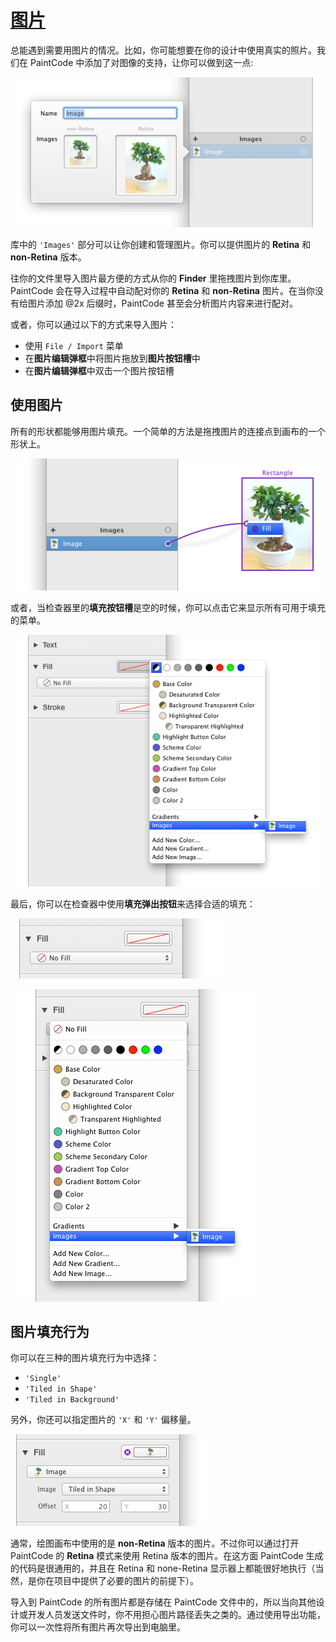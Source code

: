 # [图片](_cover.md)

总能遇到需要用图片的情况。比如，你可能想要在你的设计中使用真实的照片。我们在 PaintCode 中添加了对图像的支持，让你可以做到这一点:

![图片](./images/images.png)

库中的 `'Images'` 部分可以让你创建和管理图片。你可以提供图片的 **Retina** 和 **non-Retina** 版本。

往你的文件里导入图片最方便的方式从你的 **Finder** 里拖拽图片到你库里。 PaintCode 会在导入过程中自动配对你的 **Retina** 和 **non-Retina** 图片。在当你没有给图片添加 @2x 后缀时，PaintCode 甚至会分析图片内容来进行配对。

或者，你可以通过以下的方式来导入图片：

- 使用 `File / Import` 菜单
- 在**图片编辑弹框**中将图片拖放到**图片按钮槽**中
- 在**图片编辑弹框**中双击一个图片按钮槽

## 使用图片

所有的形状都能够用图片填充。一个简单的方法是拖拽图片的连接点到画布的一个形状上。

![连接图片连接点](./images/image_assign_connection.png)

或者，当检查器里的**填充按钮槽**是空的时候，你可以点击它来显示所有可用于填充的菜单。

![按钮槽](./images/image_assign_well.png)

最后，你可以在检查器中使用**填充弹出按钮**来选择合适的填充：

![图片设置弹框](./images/image_assign_popup.png)

![图片设置弹框菜单](./images/image_assign_popup_context.png)

## 图片填充行为

你可以在三种的图片填充行为中选择：

- `'Single'`
- `'Tiled in Shape'`
- `'Tiled in Background'`

另外，你还可以指定图片的 `'X'` 和 `'Y'` 偏移量。

![图片设置](./images/image_settings.png)

通常，绘图画布中使用的是 **non-Retina** 版本的图片。不过你可以通过打开 PaintCode 的 **Retina** 模式来使用 Retina 版本的图片。在这方面 PaintCode 生成的代码是很通用的，并且在 Retina 和 none-Retina 显示器上都能很好地执行（当然，是你在项目中提供了必要的图片的前提下）。

导入到 PaintCode 的所有图片都是存储在 PaintCode 文件中的，所以当向其他设计或开发人员发送文件时，你不用担心图片路径丢失之类的。通过使用导出功能，你可以一次性将所有图片再次导出到电脑里。
